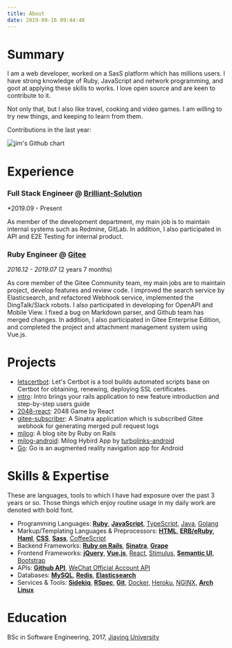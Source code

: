 ```yaml
---
title: About
date: 2019-09-16 09:44:48
---
```


# Summary

I am a web developer, worked on a SasS platform which has millions users. I have strong knowledge of Ruby, JavaScript and network programming, and goot at applying these skills to works. I love open source and are keen to contribute to it.

Not only that, but I also like travel, cooking and video games. I am willing to try new things, and keeping to learn from them.

Contributions in the last year:

![jim's Github chart](https://ghchart.rshah.org/jinhucheung)

# Experience

### Full Stack Engineer @ [Brilliant-Solution](http://www.brilliant-solution.com/)

*2019.09 - Present

As member of the development department, my main job is to maintain internal systems such as Redmine, GitLab. In addition, I also participated in API and E2E Testing for internal product.

### Ruby Engineer @ [Gitee](https://gitee.com)

*2016.12 - 2019.07* (2 years 7 months)

As core member of the Gitee Community team, my main jobs are to maintain project, develop features and review code. I improved the search service by Elasticsearch, and refactored Webhook service, implemented the DingTalk/Slack robots. I also participated in developing for OpenAPI and Mobile View. I fixed a bug on Markdown parser, and Github team has merged changes. In addition, I also participated in Gitee Enterprise Edition, and completed the project and attachment management system using Vue.js.

# Projects

- [letscertbot](https://github.com/jinhucheung/letscertbot): Let's Certbot is a tool builds automated scripts base on Certbot for obtaining, renewing, deploying SSL certificates.
- [intro](https://github.com/jinhucheung/intro): Intro brings your rails application to new feature introduction and step-by-step users guide
- [2048-react](https://github.com/jinhucheung/2048-react): 2048 Game by React
- [gitee-subscriber](https://github.com/jinhucheung/gitee-subscriber): A Sinatra application which is subscribed Gitee webhook for generating merged pull request logs
- [milog](https://github.com/jinhucheung/milog): A blog site by Ruby on Rails
- [milog-android](https://github.com/jinhucheung/milog-android): Milog Hybird App by [turbolinks-android](https://github.com/turbolinks/turbolinks-android)
- [Go](https://github.com/jinhucheung/Go): Go is an augmented reality navigation app for Android

# Skills & Expertise

These are languages, tools to which I have had exposure over the past 3 years or so. Those things which enjoy routine usage in my daily work are denoted with bold font.

- Programming Languages: **[Ruby](https://www.ruby-lang.org)**, **[JavaScript](http://developer.mozilla.org/en/JavaScript)**, [TypeScript](https://www.typescriptlang.org/), [Java](https://www.java.com), [Golang](https://golang.org/)
- Markup/Templating Languages & Preprocessors: **[HTML](https://en.wikipedia.org/wiki/HTML)**, **[ERB/eRuby](https://en.wikipedia.org/wiki/ERuby)**, **[Haml](http://haml.info/)**, **[CSS](http://www.w3.org/Style/CSS/Overview.en.html)**, **[Sass](http://sass-lang.com/)**, [CoffeeScript](https://coffeescript.org/)
- Backend Frameworks: **[Ruby on Rails](http://rubyonrails.org/)**, **[Sinatra](http://sinatrarb.com/)**, **[Grape](http://www.ruby-grape.org/)**
- Frontend Frameworks: **[jQuery](https://jquery.com/)**, **[Vue.js](https://vuejs.org/)**, [React](https://reactjs.org/), [Stimulus](https://stimulusjs.org/), **[Semantic UI](https://semantic-ui.com/)**, [Bootstrap](https://getbootstrap.com)
- APIs: **[Github API](https://developer.github.com/v3/)**, [WeChat Official Account API](https://mp.weixin.qq.com/)
- Databases: **[MySQL](http://mysql.com/)**, **[Redis](https://redis.io/)**, **[Elasticsearch](https://www.elastic.co/)**
- Services & Tools: **[Sidekiq](https://sidekiq.org/)**, **[RSpec](https://rspec.info/)**, **[Git](http://git-scm.com/)**, [Docker](https://www.docker.com/), [Heroku](https://www.heroku.com/), [NGINX](http://wiki.nginx.org/), **[Arch Linux](https://www.archlinux.org/)**

# Education

BSc in Software Engineering, 2017, [Jiaying University](http://www.jyu.edu.cn/)